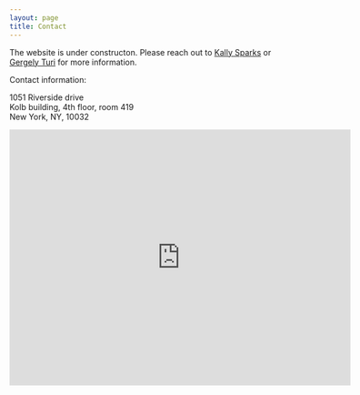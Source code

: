 ```yaml
---
layout: page
title: Contact
---
```


The website is under constructon.
Please reach out to [Kally Sparks](mailto:Kally.Sparks@nyspi.columbia.edu) or
[Gergely Turi](mailto:gt2253@cumc.columbia.edu) for more information.

Contact information:

1051 Riverside drive<br>
Kolb building, 4th floor, room 419<br>
New York, NY, 10032 

<iframe src="https://www.google.com/maps/embed?pb=!1m18!1m12!1m3!1d3018.332050221048!2d-73.94298087215122!3d40.84263301261134!2m3!1f0!2f0!3f0!3m2!1i1024!2i768!4f13.1!3m3!1m2!1s0x89c2f69bde1a2597%3A0x48471e14999704a6!2sNew+York+State+Psychiatric+Institute+-+Kolb+Research+Building%2C+40+Haven+Ave%2C+New+York%2C+NY+10032!5e0!3m2!1sen!2sus!4v1537190281154" width="600" height="450" frameborder="0" style="border:0" allowfullscreen></iframe>